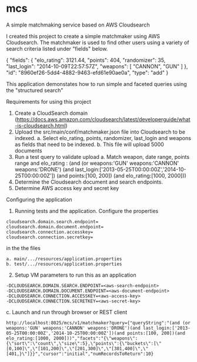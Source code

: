 # mcs
A simple matchmaking service based on AWS Cloudsearch

I created this project to create a simple matchmaker using AWS Cloudsearch. The matchmaker is used to find other users using a variety of search criteria listed under "fields" below.

{
    "fields": {
        "elo_rating": 3121.44,
        "points": 404,
        "randomizer": 35,
        "last_login": "2014-10-09T22:57:57Z",
        "weapons": [
            "CANNON",
            "GUN"
        ]
    },
    "id": "8960ef26-5dd4-4882-9463-efd61e90ae0a",
    "type": "add"
}

This application demonstates how to run simple and faceted queries using the "structured search"

Requirements for using this project

1. Create a CloudSearch domain (https://docs.aws.amazon.com/cloudsearch/latest/developerguide/what-is-cloudsearch.html)
2. Upload the src/main/conf/matchmaker.json file into Cloudsearch to be indexed. 
a. Select elo_rating, points, randomizer, last_login and weapons as fields that need to be indexed.
b. This file will upload 5000 documents
3. Run a test query to validate upload
a. Match weapon, date range, points range and elo_rating : (and (or weapons:'GUN' weapons:'CANNON' weapons:'DRONE') (and last_login:['2013-05-25T00:00:00Z','2014-10-25T00:00:00Z']) (and points:[100, 200]) (and elo_rating:[1000, 2000]))
4. Determine the Cloudsearch document and search endpoints.
5. Determine AWS access key and secret key


Configuring the application
1. Running tests and the application. Configure the properties
```
cloudsearch.domain.search.endpoint=
cloudsearch.domain.document.endpoint=
cloudsearch.connection.accesskey=
cloudsearch.connection.secretkey=
```
in the the files
```
a. main/.../resources/application.properties
b. test/.../resources/application.properties
```
2. Setup VM parameters to run this as an application
```
-DCLOUDSEARCH.DOMAIN.SEARCH.ENDPOINT=<aws-search-endpoint>
-DCLOUDSEARCH.DOMAIN.DOCUMENT.ENDPOINT=<aws-document-endpoint> 
-DCLOUDSEARCH.CONNECTION.ACCESSKEY=<aws-access-key> 
-DCLOUDSEARCH.CONNECTION.SECRETKEY=<aws-secret-key>
```
c. Launch and run through browser or REST client
```
http://localhost:8025/mcs/v1/matchmaker?query={"queryString":"(and (or weapons:'GUN' weapons:'CANNON' weapons:'DRONE')(and last_login:['2013-05-25T00:00:00Z','2014-10-25T00:00:00Z'])(and points:[100, 200])(and elo_rating:[1000, 2000]))","facets":"{\"weapons\":{\"sort\":\"count\",\"size\":5},\"points\":{\"buckets\":[\"[0,100]\",\"[101,200]\",\"[201,300]\",\"[301,400]\",\"[401,}\"]}}","cursor":"initial","numRecordsToReturn":10}
```

